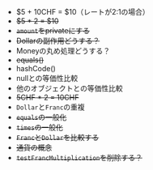 - $5 + 10CHF = $10（レートが2:1の場合）
- ~~$5 * 2 = $10~~
- ~~`amount`をprivateにする~~
- ~~Dollarの副作用どうする？~~
- Moneyの丸め処理どうする？
- ~~equals()~~
- hashCode()
- nullとの等価性比較
- 他のオブジェクトとの等価性比較
- ~~5CHF * 2 = 10CHF~~
- `Dollar`と`Franc`の重複
- ~~`equals`の一般化~~
- ~~`times`の一般化~~
- ~~`Franc`と`Dollar`を比較する~~
- ~~通貨の概念~~
- ~~`testFrancMultiplication`を削除する？~~